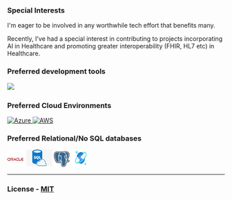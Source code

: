 ### Special Interests
I'm eager to be involved in any worthwhile tech effort that benefits many.

Recently, I've had a special interest in contributing to projects incorporating AI in Healthcare and promoting greater interoperability (FHIR, HL7 etc) in Healthcare. 

###  Preferred development tools
<p align="left">
  <a href="https://skillicons.dev">
    <img src="https://skillicons.dev/icons?i=cs,dotnet,powershell,java,python,perl,bash,github,git" />
  </a>
</p>

###  Preferred Cloud Environments
<p align="left">
  <a href="https://azure.microsoft.com">
    <img id="ico_azure" src="https://skillicons.dev/icons?i=azure" alt="Azure" />
  </a>
  <a href="https://aws.amazon.com/">
    <img id="ico_azure" src="https://skillicons.dev/icons?i=aws" alt="AWS" />
  </a>
</p>

###  Preferred Relational/No SQL databases
<p align="left" padding="100">
  <a href="https://www.oracle.com/"><img id="ico_oracle" src="icons/oracle.jpg" alt="Oracle" width="40" height="40"/></a>
  <a href="https://www.microsoft.com/en-au/sql-server"><img id="ico_sqlserver" src="icons/sql_server.jpg" alt="MS SQL Server" width="60" height="40"/></a>
  <a href="https://www.postgresql.org/"><img id="ico_postgresql" src="icons/postgresql.jpg" alt="PostgreSQL" width="36" height="36"/></a>
  <a href="https://azure.microsoft.com/en-au/free/cosmos-db"><img id="ico_cosmosdb" src="icons/cosmosdb.jpg" alt="Azure Cosmos DB" width="40" height="40"/></a>
</p>

---------------------------------


### License - [MIT](https://choosealicense.com/licenses/mit/)
